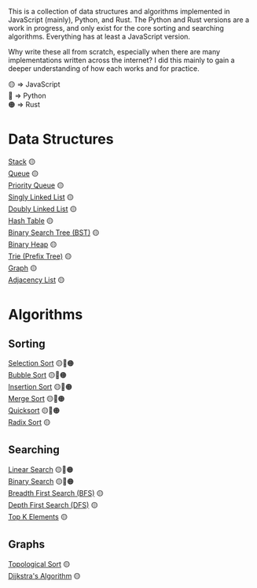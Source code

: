 This is a collection of data structures and algorithms implemented in JavaScript (mainly), Python, and Rust. The Python and Rust versions are a work in progress, and only exist for the core sorting and searching algorithms. Everything has at least a JavaScript version.

Why write these all from scratch, especially when there are many implementations written across the internet? I did this mainly to gain a deeper understanding of how each works and for practice.

🟡 => JavaScript  
🔵 => Python  
🟠 => Rust


# Data Structures
[Stack](/data_structures/stack) 🟡  
[Queue](/data_structures/queue) 🟡  
[Priority Queue](/data_structures/priority_queue/) 🟡  
[Singly Linked List](/data_structures/singly_linked_list/) 🟡  
[Doubly Linked List](/data_structures/doubly_linked_list/) 🟡  
[Hash Table](/data_structures/hash_table/) 🟡  
[Binary Search Tree (BST)](/data_structures/binary_search_tree/) 🟡  
[Binary Heap](/data_structures/binary_heap/) 🟡  
[Trie (Prefix Tree)](/data_structures/trie/) 🟡  
[Graph](/data_structures/graph/) 🟡  
[Adjacency List](/data_structures/adjacency_list/) 🟡  


# Algorithms

## Sorting
[Selection Sort](/algorithms/selection_sort) 🟡🔵🟠  
[Bubble Sort](/algorithms/bubble_sort/) 🟡🔵🟠  
[Insertion Sort](/algorithms/insertion_sort/) 🟡🔵🟠  
[Merge Sort](/algorithms/merge_sort/) 🟡🔵🟠  
[Quicksort](/algorithms/quicksort) 🟡🔵🟠  
[Radix Sort](/algorithms/radix_sort) 🟡  

## Searching
[Linear Search](/algorithms/linear_search) 🟡🔵🟠  
[Binary Search](/algorithms/binary_search/) 🟡🔵🟠  
[Breadth First Search (BFS)](algorithms/bfs/) 🟡  
[Depth First Search (DFS)](/algorithms/dfs) 🟡  
[Top K Elements](/algorithms/k_elements/) 🟡  

## Graphs
[Topological Sort](/algorithms/topological_sort/) 🟡  
[Dijkstra's Algorithm](/algorithms/dijkstra/) 🟡  
